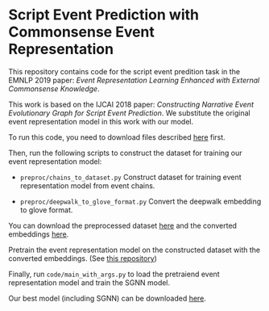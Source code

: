 # Script Event Prediction with Commonsense Event Representation

This repository contains code for the script event predition task in the EMNLP 2019 paper: *Event Representation Learning Enhanced with External Commonsense Knowledge*.

This work is based on the IJCAI 2018 paper: *Constructing Narrative Event Evolutionary Graph for Script Event Prediction*. We substitute the original event representation model in this work with our model.

To run this code, you need to download files described [here](https://github.com/eecrazy/ConstructingNEEG_IJCAI_2018/blob/master/README.md) first.

Then, run the following scripts to construct the dataset for training our event representation model:

- `preproc/chains_to_dataset.py` Construct dataset for training event representation model from event chains.

- `preproc/deepwalk_to_glove_format.py` Convert the deepwalk embedding to glove format.

You can download the preprocessed dataset [here](https://drive.google.com/open?id=1sxqUtaBqatejx5iNdBjBa_T-YtOICD0A) and the converted embeddings [here](https://drive.google.com/open?id=1fDJAs9auB8sFd9CBEhA8uRIK_ZQMO1Dy).

Pretrain the event representation model on the constructed dataset with the converted embeddings. (See [this repository](https://github.com/MagiaSN/CommonsenseERL_EMNLP_2019))

Finally, run `code/main_with_args.py` to load the pretraiend event representation model and train the SGNN model.

Our best model (including SGNN) can be downloaded [here](https://drive.google.com/open?id=1iJNOaanG7NRTcuFEc0Vi0vyIGdxKnS_s).
